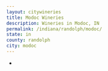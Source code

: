 ```yaml
---
layout: citywineries
title: Modoc Wineries
description: Wineries in Modoc, IN
permalink: /indiana/randolph/modoc/
state: in
county: randolph
city: modoc
---
```

-
